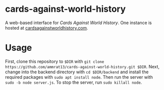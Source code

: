 # cards-against-world-history
A web-based interface for *Cards Against World History*. One instance is hosted at [cardsagainstworldhistory.com](cardsagainstworldhistory.com).

# Usage
First, clone this repository to `$DIR` with `git clone https://github.com/ammrat13/cards-against-world-history.git $DIR`. Next, change into the backend directory with `cd $DIR/backend` and install the required packages with `sudo apt install node`. Then run the server with `sudo -b node server.js`. To stop the server, run `sudo killall node`.
